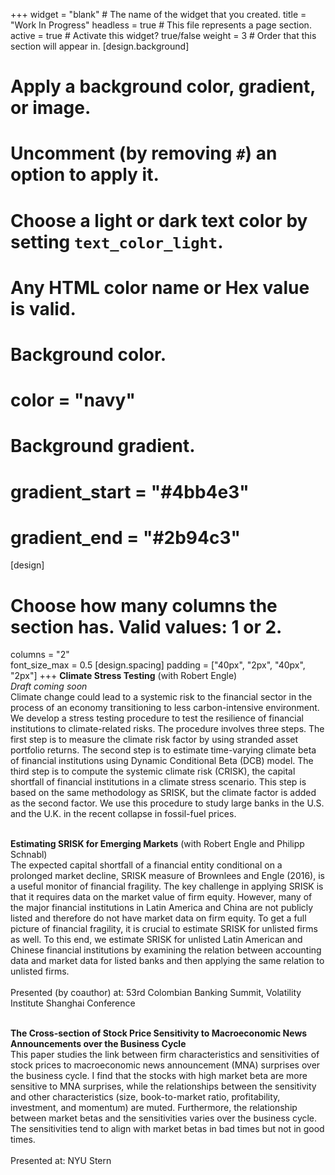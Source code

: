 +++
widget = "blank"  # The name of the widget that you created.
title = "Work In Progress"
headless = true  # This file represents a page section.
active = true  # Activate this widget? true/false
weight = 3  # Order that this section will appear in.
[design.background]
  # Apply a background color, gradient, or image.
  #   Uncomment (by removing `#`) an option to apply it.
  #   Choose a light or dark text color by setting `text_color_light`.
  #   Any HTML color name or Hex value is valid.

  # Background color.
  # color = "navy"
  
  # Background gradient.
  # gradient_start = "#4bb4e3"
  # gradient_end = "#2b94c3"
[design]
  # Choose how many columns the section has. Valid values: 1 or 2.
  columns = "2"  
  font_size_max = 0.5
[design.spacing]
  padding = ["40px", "2px", "40px", "2px"]
+++
**Climate Stress Testing** (with Robert Engle)  
_Draft coming soon_  
Climate change could lead to a systemic risk to the financial sector in the process of an economy transitioning to less carbon-intensive environment. We develop a stress testing procedure to test the resilience of financial institutions to climate-related risks. The procedure involves three steps. The first step is to measure the climate risk factor by using stranded asset portfolio returns. The second step is to estimate time-varying climate beta of financial institutions using Dynamic Conditional Beta (DCB) model. The third step is to compute the systemic climate risk (CRISK), the capital shortfall of financial institutions in a climate stress scenario. This step is based on the same methodology as SRISK, but the climate factor is added as the second factor. We use this procedure to study large banks in the U.S. and the U.K. in the recent collapse in fossil-fuel prices.  
<br/>  

**Estimating SRISK for Emerging Markets** (with Robert Engle and Philipp Schnabl)  
The expected capital shortfall of a financial entity conditional on a prolonged market decline, SRISK measure of Brownlees and Engle (2016), is a useful monitor of financial fragility. The key challenge in applying SRISK is that it requires data on the market value of firm equity.  However, many of the major financial institutions in Latin America and China are not publicly listed and therefore do not have market data on firm equity. To get a full picture of financial fragility, it is crucial to estimate SRISK for unlisted firms as well. To this end, we estimate SRISK for unlisted Latin American and Chinese financial institutions by examining the relation between accounting data and market data for listed banks and then applying the same relation to unlisted firms.  
<br/>
Presented (by coauthor) at: 53rd Colombian Banking Summit, Volatility Institute Shanghai Conference 
<br/><br/>

**The Cross-section of Stock Price Sensitivity to Macroeconomic News Announcements over the Business Cycle**  
This paper studies the link between firm characteristics and sensitivities of stock prices to macroeconomic news announcement (MNA) surprises over the business cycle. I find that the stocks with high market beta are more sensitive to MNA surprises, while the relationships between the sensitivity and other characteristics (size, book-to-market ratio, profitability, investment, and momentum) are muted. Furthermore, the relationship between market betas and the sensitivities varies over the business cycle. The sensitivities tend to align with market betas in bad times but not in good times.
<br/>  
Presented at: NYU Stern
<br/> 
